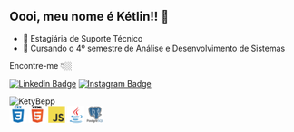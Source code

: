 ## Oooi, meu nome é Kétlin!! 👋

- 🔭 Estagiária de Suporte Técnico
- 🌱 Cursando o 4º semestre de Análise e Desenvolvimento de Sistemas

Encontre-me 👇🏼


[![Linkedin Badge](https://img.shields.io/badge/-LinkedIn-blue?style=flat-square&logo=Linkedin&logoColor=white&link=https://www.linkedin.com/in/ketlin-petry-beppler/)](https://www.linkedin.com/in/ketlin-petry-beppler/) [![Instagram Badge](https://img.shields.io/badge/-Instagram-red?style=flat-square&logo=Instagram&logoColor=white&link=https://www.instagram.com/ketlinbeppler/)](https://www.instagram.com/ketlinbeppler/) 

<p align="left">
<img src="https://github-readme-stats.vercel.app/api?username=kbeppler94&show_icons=true" alt="KetyBepp"/><br>
<img src="https://raw.githubusercontent.com/devicons/devicon/master/icons/css3/css3-plain-wordmark.svg" alt="css3"  width="30" height="30"/>
<img src="https://raw.githubusercontent.com/devicons/devicon/master/icons/html5/html5-original-wordmark.svg" alt="html5"  width="30" height="30"/>
<img src="https://raw.githubusercontent.com/devicons/devicon/master/icons/javascript/javascript-original.svg" alt="javascript" width="30" height="30"/>
<img src="https://raw.githubusercontent.com/devicons/devicon/master/icons/java/java-original.svg" alt="java" width="30" height="30"/>
<img src="https://raw.githubusercontent.com/devicons/devicon/master/icons/postgresql/postgresql-original-wordmark.svg" alt="postgresql" width="30" height="30"/>
</p>
